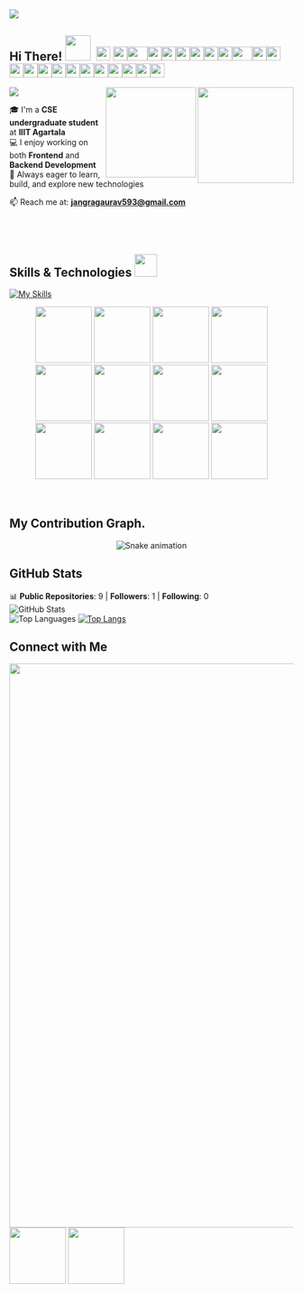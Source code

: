 ##  <img src="https://github.com/Anmol-Baranwal/Cool-GIFs-For-GitHub/assets/74038190/d48893bd-0757-481c-8d7e-ba3e163feae7" />
## Hi There!  <img src="https://github.com/Anmol-Baranwal/Cool-GIFs-For-GitHub/assets/74038190/7bb1e704-6026-48f9-8435-2f4d40101348" width="45">&nbsp; <img src="https://cultofthepartyparrot.com/parrots/hd/githubparrot.gif" width="25" height="25"/> <img src="https://cultofthepartyparrot.com/flags/hd/iranparrot.gif" width="25" height="25"/><img src="https://cultofthepartyparrot.com/parrots/asyncparrot.gif" width="36" height="25"/><img src="https://cultofthepartyparrot.com/parrots/hd/60fpsparrot.gif" width="25" height="25"/><img src="https://cultofthepartyparrot.com/parrots/hd/jumpingparrot.gif" width="25" height="25"/><img src="https://cultofthepartyparrot.com/parrots/hd/opensourceparrot.gif" width="25" height="25"/><img src="https://cultofthepartyparrot.com/parrots/hd/dealwithitnowparrot.gif" width="25" height="25"/><img src="https://cultofthepartyparrot.com/parrots/hd/hypnoparrotlight.gif" width="25" height="25"/><img src="https://cultofthepartyparrot.com/parrots/databaseparrot.gif" width="25" height="25"/><img src="https://cultofthepartyparrot.com/parrots/fixparrot.gif" width="36" height="25"/><img src="https://cultofthepartyparrot.com/parrots/hd/laptop_parrot.gif" width="25" height="25"/><img src="https://cultofthepartyparrot.com/parrots/hd/spinningparrot.gif" width="25" height="25"/><img src="https://cultofthepartyparrot.com/parrots/hd/levitationparrot.gif" width="25" height="25"/><img src="https://cultofthepartyparrot.com/parrots/hd/meldparrot.gif" width="25" height="25"/><img src="https://cultofthepartyparrot.com/parrots/slomoparrot.gif" width="25" height="25"/><img src="https://cultofthepartyparrot.com/parrots/hd/moonwalkingparrot.gif" width="25" height="25"/><img src="https://cultofthepartyparrot.com/parrots/hd/stableparrot.gif" width="25" height="25"/><img src="https://cultofthepartyparrot.com/parrots/hd/scienceparrot.gif" width="25" height="25"/><img src="https://cultofthepartyparrot.com/parrots/hd/pirateparrot.gif" width="25" height="25"/><img src="https://cultofthepartyparrot.com/parrots/hd/footballparrot.gif" width="25" height="25"/><img src="https://cultofthepartyparrot.com/parrots/hd/illuminatiparrot.gif" width="25" height="25"/><img src="https://cultofthepartyparrot.com/parrots/hd/hypnoparrotdark.gif" width="25" height="25"/><img src="https://cultofthepartyparrot.com/parrots/hd/mustacheparrot.gif" width="25" height="25"/>
<img src="https://svg-banners.vercel.app/api?type=glitch&text1=I'm%20Gourav%20Jangra&width=1000&height=100" /><img align="right" src="https://user-images.githubusercontent.com/74038190/212751818-13da6fd2-27ca-45c4-9c64-3940ccfa6fd3.gif" width="170">
  <img align="right" src="https://user-images.githubusercontent.com/74038190/213760482-f7fa7b7b-7d6c-4063-bdd7-4483749948ad.gif" width="160">

🎓 I'm a **CSE undergraduate student** at **IIIT Agartala**  
💻 I enjoy working on both **Frontend** and **Backend Development**  
🚀 Always eager to learn, build, and explore new technologies  

📫 Reach me at: **jangragaurav593@gmail.com**  
  
<br/>
<br/>

## Skills & Technologies <img src="https://user-images.githubusercontent.com/74038190/212284087-bbe7e430-757e-4901-90bf-4cd2ce3e1852.gif"  width="40">
[![My Skills](https://skillicons.dev/icons?i=cpp,nextjs,ts,mysql,vercel,netlify,npm,aws,tailwind,postman,figma&perline=15)](https://skillicons.dev)
<div align="center">
<img src="https://user-images.githubusercontent.com/74038190/212257454-16e3712e-945a-4ca2-b238-408ad0bf87e6.gif" width="100">
<img src="https://user-images.githubusercontent.com/74038190/212257472-08e52665-c503-4bd9-aa20-f5a4dae769b5.gif" width="100">
<img src="https://user-images.githubusercontent.com/74038190/212257468-1e9a91f1-b626-4baa-b15d-5c385dfa7ed2.gif" width="100">
<img src="https://user-images.githubusercontent.com/74038190/212257465-7ce8d493-cac5-494e-982a-5a9deb852c4b.gif" width="100">

<img src="https://user-images.githubusercontent.com/74038190/212257460-738ff738-247f-4445-a718-cdd0ca76e2db.gif" width="100">
<img src="https://user-images.githubusercontent.com/74038190/212257467-871d32b7-e401-42e8-a166-fcfd7baa4c6b.gif" width="100">


<img src="https://user-images.githubusercontent.com/74038190/212281775-b468df30-4edc-4bf8-a4ee-f52e1aaddc86.gif" width="100">

  
<img src="https://github.com/Anmol-Baranwal/Cool-GIFs-For-GitHub/assets/74038190/1a797f46-efe4-41e6-9e75-5303e1bbcbfa" width="100">
<img src="https://github.com/Anmol-Baranwal/Cool-GIFs-For-GitHub/assets/74038190/29fd6286-4e7b-4d6c-818f-c4765d5e39a9" width="100">
<img src="https://github.com/Anmol-Baranwal/Cool-GIFs-For-GitHub/assets/74038190/67f477ed-6624-42da-99f0-1a7b1a16eecb" width="100">

<img src="https://github.com/Anmol-Baranwal/Cool-GIFs-For-GitHub/assets/74038190/398b19b1-9aae-4c1f-8bc0-d172a2c08d68" width="100">
<img src="https://github.com/Anmol-Baranwal/Cool-GIFs-For-GitHub/assets/74038190/e0d299f2-767c-4c21-bd49-90f2a19f1a78" width="100">
</div>
<br><br>    

## My Contribution Graph.

<!--![snake gif](https://github.com/gaurav4040/gaurav4040/blob/gh-pages/github-snake-dark.svg)  -->

<div align="center">
  <img src="https://profile-readme-generator.com/assets/snake.svg" alt="Snake animation" />
</div>


## GitHub Stats
📊 **Public Repositories**: 9  |  **Followers**: 1  |  **Following**: 0  
 ![GitHub Stats](https://github-readme-stats.vercel.app/api?username=gaurav4040&show_icons=true&theme=radical)  
 ![Top Languages](https://github-readme-stats.vercel.app/api/top-langs/?username=gaurav4040&layout=compact&theme=radical)
[![Top Langs](https://github-readme-stats.vercel.app/api/top-langs/?username=gaurav4040&layout=compact&theme=dark)](https://github.com/anuraghazra/github-readme-stats)

## Connect with Me
<img src="https://user-images.githubusercontent.com/74038190/212284115-f47cd8ff-2ffb-4b04-b5bf-4d1c14c0247f.gif" width="1000">
<a href="https://linkedin.com/in/Gauravjangra-" target="_blank" rel="noopener noreferrer"><Icon /><img src="https://user-images.githubusercontent.com/74038190/235294012-0a55e343-37ad-4b0f-924f-c8431d9d2483.gif" width="100"></a> 
<a href="https://instagram.com/__gauravjangra" target="_blank" rel="noopener noreferrer"><Icon /> <img src="https://user-images.githubusercontent.com/74038190/235294013-a33e5c43-a01c-43f6-b44d-a406d8b4ab75.gif" width="100"></a>
